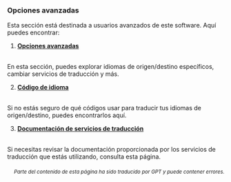 ### Opciones avanzadas

Esta sección está destinada a usuarios avanzados de este software. Aquí puedes encontrar:

1. [**Opciones avanzadas**](./advanced.md)
<br>
En esta sección, puedes explorar idiomas de origen/destino específicos, cambiar servicios de traducción y más.

2. [**Código de idioma**](./Language-Codes.md)
<br>
Si no estás seguro de qué códigos usar para traducir tus idiomas de origen/destino, puedes encontrarlos aquí.

3. [**Documentación de servicios de traducción**](./Documentación-de-servicios-de-traducción.md)
<br>
Si necesitas revisar la documentación proporcionada por los servicios de traducción que estás utilizando, consulta esta página.

<div align="right"> 
<h6><small>Parte del contenido de esta página ha sido traducido por GPT y puede contener errores.</small></h6>
